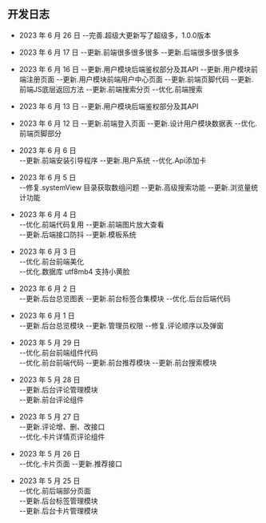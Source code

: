 ## 开发日志

-   2023 年 6 月 26 日
    --完善.超级大更新写了超级多，1.0.0版本

-   2023 年 6 月 17 日
    --更新.前端很多很多很多
    --更新.后端很多很多很多

-   2023 年 6 月 16 日
    --更新.用户模块后端鉴权部分及其API
    --更新.用户模块前端注册页面
    --更新.用户模块前端用户中心页面
    --更新.前端页脚代码
    --更新.前端JS底层返回方法
    --更新.前端搜索分页
    --优化.前端搜索

-   2023 年 6 月 13 日
    --更新.用户模块后端鉴权部分及其API

-   2023 年 6 月 12 日
    --更新.前端登入页面
    --更新.设计用户模块数据表
    --优化.前端页脚部分

-   2023 年 6 月 6 日  
    --更新.前端安装引导程序
    --更新.用户系统
    --优化.Api添加卡

-   2023 年 6 月 5 日  
    --修复.systemView 目录获取数组问题
    --更新.高级搜索功能
    --更新.浏览量统计功能

-   2023 年 6 月 4 日  
    --优化.前端代码复用
    --更新.前端图片放大查看  
    --更新.后端接口防抖
    --更新.模板系统

-   2023 年 6 月 3 日  
    --优化.前台前端美化  
    --优化.数据库 utf8mb4 支持小黄脸

-   2023 年 6 月 2 日  
    --更新.后台总览图表
    --更新.前台标签合集模块
    --优化.后台后端代码

-   2023 年 6 月 1 日  
    --更新.后台总览模块
    --更新.管理员权限
    --修复.评论顺序以及弹窗

-   2023 年 5 月 29 日  
    --优化.前台前端组件代码  
    --优化.前台前端代码
    --更新.前台推荐模块
    --更新.前台搜索模块

-   2023 年 5 月 28 日  
    --更新.后台评论管理模块  
    --更新.前台评论组件

-   2023 年 5 月 27 日  
    --更新.评论增、删、改接口  
    --优化.卡片详情页评论组件

-   2023 年 5 月 26 日  
    --优化.卡片页面
    --更新.推荐接口

-   2023 年 5 月 25 日  
    --优化.前后端部分页面  
    --更新.后台标签管理模块  
    --更新.后台卡片管理模块